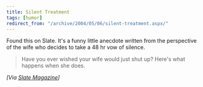```yaml
---
title: Silent Treatment
tags: [humor]
redirect_from: "/archive/2004/05/06/silent-treatment.aspx/"
---
```


Found this on Slate. It's a funny little anecdote written from the
perspective of the wife who decides to take a 48 hr vow of silence.

> Have you ever wished your wife would just shut up? Here's what happens
> when she does.

*[Via [Slate Magazine](http://slate.msn.com/id/2100046/fr/rss/)]*

